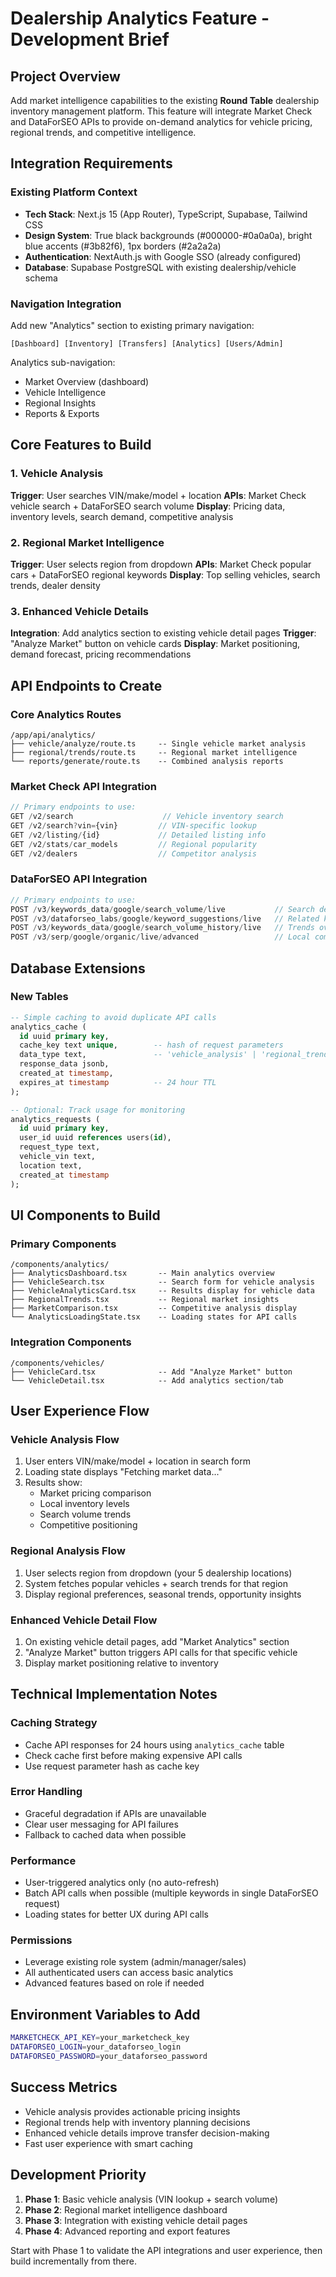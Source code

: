 # Dealership Analytics Feature - Development Brief

## Project Overview
Add market intelligence capabilities to the existing **Round Table** dealership inventory management platform. This feature will integrate Market Check and DataForSEO APIs to provide on-demand analytics for vehicle pricing, regional trends, and competitive intelligence.

## Integration Requirements

### Existing Platform Context
- **Tech Stack**: Next.js 15 (App Router), TypeScript, Supabase, Tailwind CSS
- **Design System**: True black backgrounds (#000000-#0a0a0a), bright blue accents (#3b82f6), 1px borders (#2a2a2a)
- **Authentication**: NextAuth.js with Google SSO (already configured)
- **Database**: Supabase PostgreSQL with existing dealership/vehicle schema

### Navigation Integration
Add new "Analytics" section to existing primary navigation:
```
[Dashboard] [Inventory] [Transfers] [Analytics] [Users/Admin]
```

Analytics sub-navigation:
- Market Overview (dashboard)
- Vehicle Intelligence 
- Regional Insights
- Reports & Exports

## Core Features to Build

### 1. Vehicle Analysis
**Trigger**: User searches VIN/make/model + location
**APIs**: Market Check vehicle search + DataForSEO search volume
**Display**: Pricing data, inventory levels, search demand, competitive analysis

### 2. Regional Market Intelligence  
**Trigger**: User selects region from dropdown
**APIs**: Market Check popular cars + DataForSEO regional keywords
**Display**: Top selling vehicles, search trends, dealer density

### 3. Enhanced Vehicle Details
**Integration**: Add analytics section to existing vehicle detail pages
**Trigger**: "Analyze Market" button on vehicle cards
**Display**: Market positioning, demand forecast, pricing recommendations

## API Endpoints to Create

### Core Analytics Routes
```
/app/api/analytics/
├── vehicle/analyze/route.ts     -- Single vehicle market analysis
├── regional/trends/route.ts     -- Regional market intelligence  
└── reports/generate/route.ts    -- Combined analysis reports
```

### Market Check API Integration
```javascript
// Primary endpoints to use:
GET /v2/search                    // Vehicle inventory search
GET /v2/search?vin={vin}         // VIN-specific lookup
GET /v2/listing/{id}             // Detailed listing info
GET /v2/stats/car_models         // Regional popularity
GET /v2/dealers                  // Competitor analysis
```

### DataForSEO API Integration
```javascript
// Primary endpoints to use:
POST /v3/keywords_data/google/search_volume/live           // Search demand
POST /v3/dataforseo_labs/google/keyword_suggestions/live   // Related keywords  
POST /v3/keywords_data/google/search_volume_history/live   // Trends over time
POST /v3/serp/google/organic/live/advanced                 // Local competition
```

## Database Extensions

### New Tables
```sql
-- Simple caching to avoid duplicate API calls
analytics_cache (
  id uuid primary key,
  cache_key text unique,        -- hash of request parameters
  data_type text,               -- 'vehicle_analysis' | 'regional_trends' 
  response_data jsonb,
  created_at timestamp,
  expires_at timestamp          -- 24 hour TTL
);

-- Optional: Track usage for monitoring
analytics_requests (
  id uuid primary key,
  user_id uuid references users(id),
  request_type text,
  vehicle_vin text,
  location text,
  created_at timestamp
);
```

## UI Components to Build

### Primary Components
```
/components/analytics/
├── AnalyticsDashboard.tsx       -- Main analytics overview
├── VehicleSearch.tsx            -- Search form for vehicle analysis
├── VehicleAnalyticsCard.tsx     -- Results display for vehicle data
├── RegionalTrends.tsx           -- Regional market insights
├── MarketComparison.tsx         -- Competitive analysis display
└── AnalyticsLoadingState.tsx    -- Loading states for API calls
```

### Integration Components
```
/components/vehicles/
├── VehicleCard.tsx              -- Add "Analyze Market" button
└── VehicleDetail.tsx            -- Add analytics section/tab
```

## User Experience Flow

### Vehicle Analysis Flow
1. User enters VIN/make/model + location in search form
2. Loading state displays "Fetching market data..."
3. Results show:
   - Market pricing comparison
   - Local inventory levels  
   - Search volume trends
   - Competitive positioning

### Regional Analysis Flow
1. User selects region from dropdown (your 5 dealership locations)
2. System fetches popular vehicles + search trends for that region
3. Display regional preferences, seasonal trends, opportunity insights

### Enhanced Vehicle Detail Flow
1. On existing vehicle detail pages, add "Market Analytics" section
2. "Analyze Market" button triggers API calls for that specific vehicle
3. Display market positioning relative to inventory

## Technical Implementation Notes

### Caching Strategy
- Cache API responses for 24 hours using `analytics_cache` table
- Check cache first before making expensive API calls
- Use request parameter hash as cache key

### Error Handling
- Graceful degradation if APIs are unavailable
- Clear user messaging for API failures
- Fallback to cached data when possible

### Performance
- User-triggered analytics only (no auto-refresh)
- Batch API calls when possible (multiple keywords in single DataForSEO request)
- Loading states for better UX during API calls

### Permissions
- Leverage existing role system (admin/manager/sales)
- All authenticated users can access basic analytics
- Advanced features based on role if needed

## Environment Variables to Add
```bash
MARKETCHECK_API_KEY=your_marketcheck_key
DATAFORSEO_LOGIN=your_dataforseo_login  
DATAFORSEO_PASSWORD=your_dataforseo_password
```

## Success Metrics
- Vehicle analysis provides actionable pricing insights
- Regional trends help with inventory planning decisions
- Enhanced vehicle details improve transfer decision-making
- Fast user experience with smart caching

## Development Priority
1. **Phase 1**: Basic vehicle analysis (VIN lookup + search volume)
2. **Phase 2**: Regional market intelligence dashboard
3. **Phase 3**: Integration with existing vehicle detail pages
4. **Phase 4**: Advanced reporting and export features

Start with Phase 1 to validate the API integrations and user experience, then build incrementally from there.